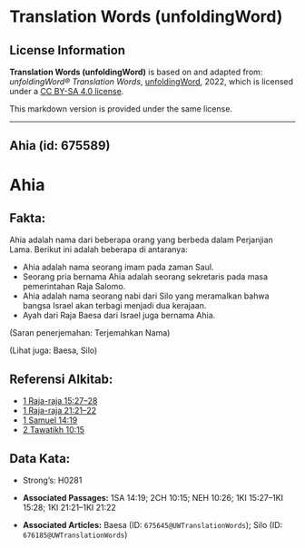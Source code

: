 # Translation Words (unfoldingWord)

## License Information

**Translation Words (unfoldingWord)** is based on and adapted from: _unfoldingWord® Translation Words_, [unfoldingWord](https://unfoldingword.org/utw), 2022, which is licensed under a [CC BY-SA 4.0 license](https://creativecommons.org/licenses/by-sa/4.0/legalcode.en).

This markdown version is provided under the same license.



--------------------------------

## Ahia (id: 675589)

Ahia
====

Fakta:
------

Ahia adalah nama dari beberapa orang yang berbeda dalam Perjanjian Lama. Berikut ini adalah beberapa di antaranya:

* Ahia adalah nama seorang imam pada zaman Saul.
* Seorang pria bernama Ahia adalah seorang sekretaris pada masa pemerintahan Raja Salomo.
* Ahia adalah nama seorang nabi dari Silo yang meramalkan bahwa bangsa Israel akan terbagi menjadi dua kerajaan.
* Ayah dari Raja Baesa dari Israel juga bernama Ahia.

(Saran penerjemahan: Terjemahkan Nama)

(Lihat juga: Baesa, Silo)

Referensi Alkitab:
------------------

* [1 Raja\-raja 15:27–28](https://ref.ly/1Kgs0:0)
* [1 Raja\-raja 21:21–22](https://ref.ly/1Kgs0:0)
* [1 Samuel 14:19](https://ref.ly/1Sam0:0)
* [2 Tawatikh 10:15](https://ref.ly/2Chr0:0)

Data Kata:
----------

* Strong’s: H0281

* **Associated Passages:** 1SA 14:19; 2CH 10:15; NEH 10:26; 1KI 15:27–1KI 15:28; 1KI 21:21–1KI 21:22
* **Associated Articles:** Baesa (ID: `675645@UWTranslationWords`); Silo (ID: `676185@UWTranslationWords`)

